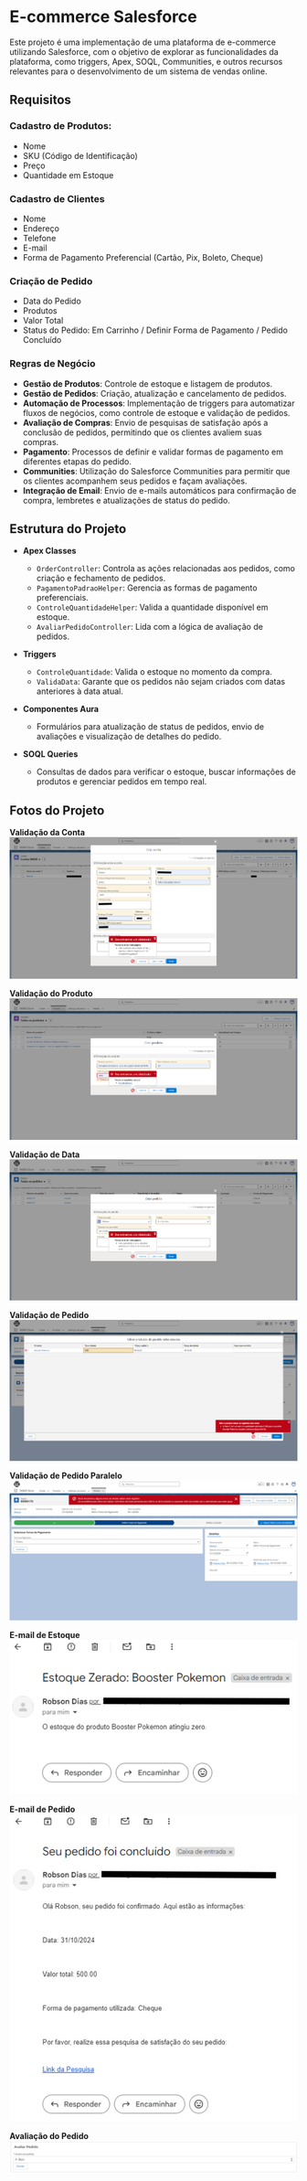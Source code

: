 # E-commerce Salesforce

Este projeto é uma implementação de uma plataforma de e-commerce utilizando Salesforce, com o objetivo de explorar as funcionalidades da plataforma, como triggers, Apex, SOQL, Communities, e outros recursos relevantes para o desenvolvimento de um sistema de vendas online.

## Requisitos

### **Cadastro de Produtos:**
- Nome
- SKU (Código de Identificação)
- Preço
- Quantidade em Estoque

### **Cadastro de Clientes**
- Nome
- Endereço
- Telefone
- E-mail
- Forma de Pagamento Preferencial (Cartão, Pix, Boleto, Cheque)

### **Criação de Pedido**
- Data do Pedido
- Produtos
- Valor Total
- Status do Pedido: Em Carrinho / Definir Forma de Pagamento / Pedido Concluído

### **Regras de Negócio**
- **Gestão de Produtos**: Controle de estoque e listagem de produtos.
- **Gestão de Pedidos**: Criação, atualização e cancelamento de pedidos.
- **Automação de Processos**: Implementação de triggers para automatizar fluxos de negócios, como controle de estoque e validação de pedidos.
- **Avaliação de Compras**: Envio de pesquisas de satisfação após a conclusão de pedidos, permitindo que os clientes avaliem suas compras.
- **Pagamento**: Processos de definir e validar formas de pagamento em diferentes etapas do pedido.
- **Communities**: Utilização do Salesforce Communities para permitir que os clientes acompanhem seus pedidos e façam avaliações.
- **Integração de Email**: Envio de e-mails automáticos para confirmação de compra, lembretes e atualizações de status do pedido.

## Estrutura do Projeto

- **Apex Classes**
  - `OrderController`: Controla as ações relacionadas aos pedidos, como criação e fechamento de pedidos.
  - `PagamentoPadraoHelper`: Gerencia as formas de pagamento preferenciais.
  - `ControleQuantidadeHelper`: Valida a quantidade disponível em estoque.
  - `AvaliarPedidoController`: Lida com a lógica de avaliação de pedidos.
  
- **Triggers**
  - `ControleQuantidade`: Valida o estoque no momento da compra.
  - `ValidaData`: Garante que os pedidos não sejam criados com datas anteriores à data atual.
  
- **Componentes Aura**
  - Formulários para atualização de status de pedidos, envio de avaliações e visualização de detalhes do pedido.
  
- **SOQL Queries**
  - Consultas de dados para verificar o estoque, buscar informações de produtos e gerenciar pedidos em tempo real.

## Fotos do Projeto

**Validação da Conta**
![conta_validacao](images/conta_validacao.png)

**Validação do Produto**
![produto_validacao](images/produto_validacao.png)

**Validação de Data**
![data_validacao](images/data_validacao.png)

**Validação de Pedido**
![pedido_validacao](images/pedido_validacao.png)

**Validação de Pedido Paralelo**
![pedido_paralelo_validacao](images/em_carrinho_validacao.png)

**E-mail de Estoque**
![estoque_email](images/estoque_email.png)

**E-mail de Pedido**
![pedido_email](images/pedido_email.png)

**Avaliação do Pedido**
![avaliacao](images/avaliacao.png)
